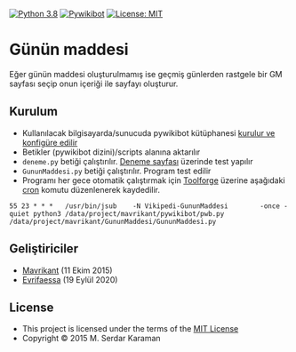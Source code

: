 [![Python 3.8](https://img.shields.io/badge/python-3.8-blue.svg)](https://www.python.org/downloads/release/python-380/) [![Pywikibot](https://img.shields.io/badge/Pywikibot-4.3.0-green.svg)](https://www.mediawiki.org/wiki/Manual:Pywikibot) [![License: MIT](https://img.shields.io/badge/License-MIT-yellow.svg)](https://opensource.org/licenses/MIT)

# Günün maddesi

Eğer günün maddesi oluşturulmamış ise geçmiş günlerden rastgele bir GM sayfası seçip onun içeriği ile sayfayı oluşturur.

## Kurulum

* Kullanılacak bilgisayarda/sunucuda pywikibot kütüphanesi [kurulur ve konfigüre edilir](https://www.mediawiki.org/wiki/Manual:Pywikibot/Installation)
* Betikler (pywikibot dizini)/scripts alanına aktarılır
* ```deneme.py``` betiği çalıştırılır. [Deneme sayfası](https://tr.wikipedia.org/wiki/Vikipedi:Deneme_tahtas%C4%B1) üzerinde test yapılır
* ```GununMaddesi.py``` betiği çalıştırılır. Program test edilir
* Programı her gece otomatik çalıştırmak için [Toolforge](https://wikitech.wikimedia.org/) üzerine aşağıdaki [cron](https://en.wikipedia.org/wiki/Cron) komutu düzenlenerek kaydedilir.
  
```text
55 23 * * *   /usr/bin/jsub    -N Vikipedi-GununMaddesi        -once -quiet python3 /data/project/mavrikant/pywikibot/pwb.py /data/project/mavrikant/GununMaddesi/GununMaddesi.py
```

## Geliştiriciler

* [Mavrikant](https://tr.wikipedia.org/wiki/Kullan%C4%B1c%C4%B1:Mavrikant) (11 Ekim 2015)
* [Evrifaessa](https://tr.wikipedia.org/wiki/Kullan%C4%B1c%C4%B1:Evrifaessa) (19 Eylül 2020)

## License

* This project is licensed under the terms of the  [MIT License](https://choosealicense.com/licenses/mit/)
* Copyright © 2015 M. Serdar Karaman
